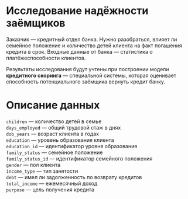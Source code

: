 # Исследование надёжности заёмщиков

Заказчик — кредитный отдел банка. Нужно разобраться, влияет ли семейное положение и количество детей клиента на факт погашения кредита в срок. Входные данные от банка — статистика о платёжеспособности клиентов.

Результаты исследования будут учтены при построении модели **кредитного скоринга** — специальной системы, которая оценивает способность потенциального заёмщика вернуть кредит банку.

# Описание данных
`children` — количество детей в семье  
`days_employed` — общий трудовой стаж в днях  
`dob_years` — возраст клиента в годах  
`education` — уровень образования клиента  
`education_id` — идентификатор уровня образования  
`family_status` — семейное положение  
`family_status_id` — идентификатор семейного положения  
`gender` — пол клиента  
`income_type` — тип занятости  
`debt` — имел ли задолженность по возврату кредитов  
`total_income` — ежемесячный доход  
`purpose` — цель получения кредита  